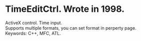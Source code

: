 # TimeEditCtrl. Wrote in 1998.<br/>
ActiveX control. Time input.<br/>
Supports multiple formats, you can set format in perperty page.<br/>
Keywords: C++, MFC, ATL.<br/>
